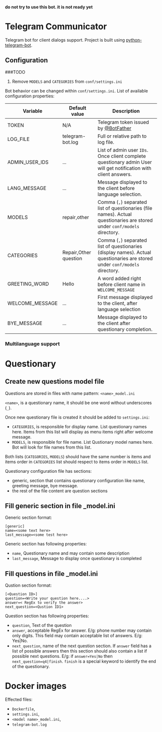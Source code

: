 
**do not try to use this bot. it is not ready yet**

# Telegram Communicator
Telegram bot for client dialogs support. Project is built using 
[python-telegram-bot](https://github.com/python-telegram-bot/).

## Configuration
###TODO
1. Remove `MODELS` and `CATEGORIES` from `conf/settings.ini`

Bot behavior can be changed within `conf/settings.ini`. List of available configuration properties:

| Variable  | Default value  | Description  |
|---|---|---|
| TOKEN | N/A  | Telegram token issued by [@BotFather](https://telegram.me/botfather)  |
| LOG_FILE  | telegram-bot.log  | Full or relative path to log file.  |
|ADMIN_USER_IDS| ... | List of admin user `IDs`. Once client complete questionary admin User will get notification with client answers. |
| LANG_MESSAGE | ... | Message displayed to the client before language selection. |
| MODELS | repair,other | Comma (`,`) separated list of questionaries (file names). Actual questionaries are stored under `conf/models` directory. |
| CATEGORIES | Repair,Other question | Comma (`,`) separated list of questionaries (display names). Actual questionaries are stored under `conf/models` directory. |
| GREETING_WORD | Hello | A word added right before client name in `WELCOME_MESSAGE` |
|WELCOME_MESSAGE | ... |  First message displayed to the client, after language selection |
| BYE_MESSAGE | ... | Message displayed to the client after questionary completion. |


### Multilanguage support

# Questionary

## Create new questions model file

Questions are stored in files with name pattern: `<name>_model.ini`

`<name>`, is a questionary name, it should be one word without underscores (`_`).

Once new questionary file is created it should be added to `settings.ini`:

* `CATEGORIES`, is responsible for display name. List questionary names here. 
Items from this list will display as menu items right after welcome message.
* `MODELS`, is responsible for file name. List Qustionary model names here.
Bot will look for file names from this list.

Both lists (`CATEGORIES`, `MODELS`) should have the same number is items and
 items order in `CATEGORIES` list should respect to items order in `MODELS` 
list.

Questionary configuration file has sections:

* generic, section that contains questionary configuration like name, greeting message, bye message.
* the rest of the file content are question sections

## Fill generic section in file <name>_model.ini

Generic section format:
```
[generic]
name=<some text here>
last_message=<some test here>
```

Generic section has following properties:

* `name`, Questionary name and may contain some description
* `last_message`, Message to display once questionary is completed

## Fill questions in file <name>_model.ini

Qustion section format:

```
[<Question ID>]
question=<Write your question here....>
answer=< RegEx to verify the answer>
next_question=<Qustion ID1>
```

Question section has following properties:

* `question`, Text of the question
* `answer`, acceptable RegEx for answer. E/g: phone number may contain only
 digits. This field may contain acceptable list of answers. E/g: Yes|No.
* `next_question`, name of the next question section. If `answer` field has
a list of possible answers then this section should also contain a list if
possible next questions. E/g: if `answer=Yes|No` then `next_question=q4|finish`.
`finish` is a special keyword to identify the end of the questionary.

# Docker images

Effected files:

* `Dockerfile`, 
* `settings.ini`,
* `<model name>_model.ini`,
* `telegram-bot.log`
